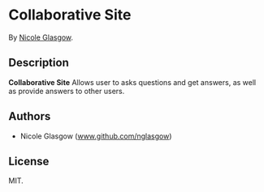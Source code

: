# Collaborative Site
<!-- If you'd like to use a logo instead uncomment this code and remove the text above this line

  ![Logo](URL to logo img file goes here)

-->

By [Nicole Glasgow](www.nicoleglasgow.org/).

## Description
**Collaborative Site** Allows user to asks questions and get answers, as well as provide answers to other users.

## Authors

* Nicole Glasgow (www.github.com/nglasgow)

## License

MIT.
